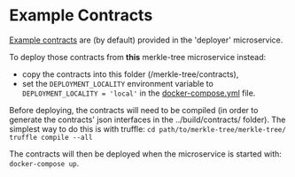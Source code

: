 # Example Contracts

[Example contracts](/deployer/contracts/README.md) are (by default) provided in the 'deployer' microservice.

To deploy those contracts from **this** merkle-tree microservice instead:

- copy the contracts into this folder (/merkle-tree/contracts),
- set the `DEPLOYMENT_LOCALITY` environment variable to `DEPLOYMENT_LOCALITY = 'local'` in the [docker-compose.yml](/docker-compose.yml) file.

Before deploying, the contracts will need to be compiled (in order to generate the contracts' json interfaces in the ../build/contracts/ folder). The simplest way to do this is with truffle:
`cd path/to/merkle-tree/merkle-tree/`  
`truffle compile --all`

The contracts will then be deployed when the microservice is started with:  
`docker-compose up`.
